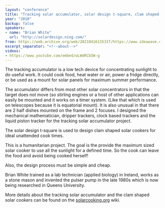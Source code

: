 ```yaml
---
layout: "conference"
title: "Tracking solar accumulator, solar design t-square, clam shaped solar cookers"
year: "2010"
backup: false
speakers:
- name: "Brian White"
  url: "http://solardesign.ning.com/"
from: https://web.archive.org/web/20210416135337/https://www.ideawave.ca/the-conference/tracking-solar-accumulator-solar-design-t-square-clam-shaped-solar-cookers
excerpt_separator: "<!--about-->"
videos:
- https://www.youtube.com/embed/wLWdRCb5W-g
---
```


The tracking accumulator is a low tech device for concentrating sunlight to do
useful work. It could cook food, heat water or air, power a fridge directly,
or be used as a mount for solar panels for maximum summer performance.  

The accumulator differs from most other solar concentrators in that the target
does not move (so stirling engines or a host of other applications can easily
be mounted and it works on a timer system. (Like that which is used on
telescopes because it is equatorial mount). It is also unusual in that there
are 2 half dishes mounted on the frame and 2 focuses. I designed the
mechanical mathematician, dripper trackers, clock based trackers and the
liquid piston tracker for the tracking solar accumulator project.  

The solar design t-square is used to design clam shaped solar cookers for
ideal unattended cook times.  

This is a humanitarian project. The goal is the provide the maximum sized
solar cooker to use all the sunlight for a defined time. So the cook can leave
the food and avoid being cooked herself!  

Also, the design process must be simple and cheap.

<!--about-->

Brian White trained as a lab technician (applied biology) in Ireland,
works as a stone mason and invented the pulser pump in the late 1980s
which is now being researched in Queens University.

More details about the tracking solar accumulator
and the clam shaped solar cookers can be found on the
[solarcooking.org](http://solarcooking.org/) wiki.
